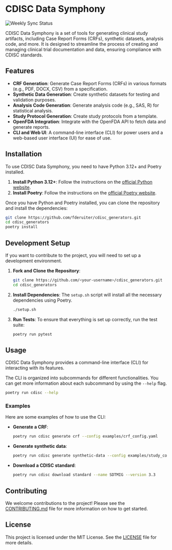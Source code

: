# CDISC Data Symphony

![Weekly Sync Status](https://github.com/fderuiter/cdisc_generators/actions/workflows/weekly-sync.yml/badge.svg)

CDISC Data Symphony is a set of tools for generating clinical study artifacts, including Case Report Forms (CRFs), synthetic datasets, analysis code, and more. It is designed to streamline the process of creating and managing clinical trial documentation and data, ensuring compliance with CDISC standards.

## Features

*   **CRF Generation**: Generate Case Report Forms (CRFs) in various formats (e.g., PDF, DOCX, CSV) from a specification.
*   **Synthetic Data Generation**: Create synthetic datasets for testing and validation purposes.
*   **Analysis Code Generation**: Generate analysis code (e.g., SAS, R) for statistical analysis.
*   **Study Protocol Generation**: Create study protocols from a template.
*   **OpenFDA Integration**: Integrate with the OpenFDA API to fetch data and generate reports.
*   **CLI and Web UI**: A command-line interface (CLI) for power users and a web-based user interface (UI) for ease of use.

## Installation

To use CDISC Data Symphony, you need to have Python 3.12+ and Poetry installed.

1.  **Install Python 3.12+**: Follow the instructions on the [official Python website](https://www.python.org/downloads/).
2.  **Install Poetry**: Follow the instructions on the [official Poetry website](https://python-poetry.org/docs/#installation).

Once you have Python and Poetry installed, you can clone the repository and install the dependencies:

```bash
git clone https://github.com/fderuiter/cdisc_generators.git
cd cdisc_generators
poetry install
```

## Development Setup

If you want to contribute to the project, you will need to set up a development environment.

1.  **Fork and Clone the Repository**:
    ```bash
    git clone https://github.com/<your-username>/cdisc_generators.git
    cd cdisc_generators
    ```

2.  **Install Dependencies**:
    The `setup.sh` script will install all the necessary dependencies using Poetry.
    ```bash
    ./setup.sh
    ```

3.  **Run Tests**:
    To ensure that everything is set up correctly, run the test suite:
    ```bash
    poetry run pytest
    ```

## Usage

CDISC Data Symphony provides a command-line interface (CLI) for interacting with its features.

The CLI is organized into subcommands for different functionalities. You can get more information about each subcommand by using the `--help` flag.

```bash
poetry run cdisc --help
```

### Examples

Here are some examples of how to use the CLI:

*   **Generate a CRF**:
    ```bash
    poetry run cdisc generate crf --config examples/crf_config.yaml
    ```

*   **Generate synthetic data**:
    ```bash
    poetry run cdisc generate synthetic-data --config examples/study_config.json
    ```

*   **Download a CDISC standard**:
    ```bash
    poetry run cdisc download standard --name SDTMIG --version 3.3
    ```

## Contributing

We welcome contributions to the project! Please see the [CONTRIBUTING.md](CONTRIBUTING.md) file for more information on how to get started.

## License

This project is licensed under the MIT License. See the [LICENSE](LICENSE) file for more details.
